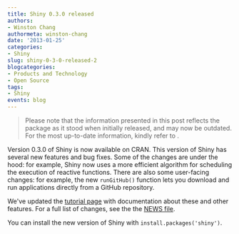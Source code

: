 ```yaml
---
title: Shiny 0.3.0 released
authors: 
- Winston Chang
authormeta: winston-chang
date: '2013-01-25'
categories:
- Shiny
slug: shiny-0-3-0-released-2
blogcategories:
- Products and Technology
- Open Source
tags:
- Shiny
events: blog
---
```


<blockquote>
<p class="body-md-regular body-sm-regular">
Please note that the information presented in this post reflects the package as it stood when initially released, and may now be outdated. For the most up-to-date information, kindly refer to <https://shiny.posit.co/>.
</p>
</blockquote>

Version 0.3.0 of Shiny is now available on CRAN. This version of Shiny has several new features and bug fixes. Some of the changes are under the hood: for example, Shiny now uses a more efficient algorithm for scheduling the execution of reactive functions. There are also some user-facing changes: for example, the new `runGitHub()` function lets you download and run applications directly from a GitHub repository.

We've updated the [tutorial page](http://rstudio.github.com/shiny/tutorial/) with documentation about these and other features. For a full list of changes, see the the [NEWS file](http://cran.r-project.org/web/packages/shiny/NEWS).

You can install the new version of Shiny with `install.packages('shiny')`.

